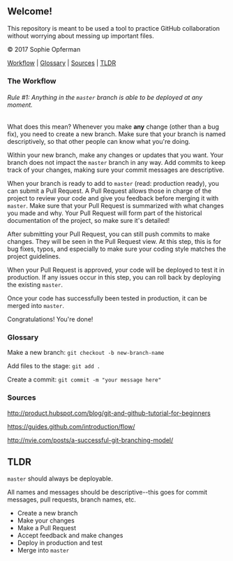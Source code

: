 ## Welcome!

This repository is meant to be used a tool to practice GitHub collaboration without worrying about messing up important files.

&copy; 2017 Sophie Opferman

[Workflow](https://github.com/TheFirstQuestion/Spoon-Knife#the-workflow) | [Glossary](https://github.com/TheFirstQuestion/Spoon-Knife#glossary) | [Sources](https://github.com/TheFirstQuestion/Spoon-Knife#sources) | [TLDR](https://github.com/TheFirstQuestion/Spoon-Knife#tldr)

### The Workflow

###### Rule #1: Anything in the `master` branch is able to be deployed at any moment.

What does this mean? Whenever you make **any** change (other than a bug fix), you need to create a new branch. Make sure that your branch is named descriptively, so that other people can know what you're doing.

Within your new branch, make any changes or updates that you want. Your branch does not impact the `master` branch in any way. Add commits to keep track of your changes, making sure your commit messages are descriptive.

When your branch is ready to add to `master` (read: production ready), you can submit a Pull Request. A Pull Request allows those in charge of the project to review your code and give you feedback before merging it with `master`. Make sure that your Pull Request is summarized with what changes you made and why. Your Pull Request will form part of the historical documentation of the project, so make sure it's detailed!

After submitting your Pull Request, you can still push commits to make changes. They will be seen in the Pull Request view. At this step, this is for bug fixes, typos, and especially to make sure your coding style matches the project guidelines.

When your Pull Request is approved, your code will be deployed to test it in production. If any issues occur in this step, you can roll back by deploying the existing `master`.

Once your code has successfully been tested in production, it can be merged into `master`.

Congratulations! You're done!


### Glossary

Make a new branch: `git checkout -b new-branch-name`

Add files to the stage: `git add .`

Create a commit: `git commit -m "your message here"`



### Sources
http://product.hubspot.com/blog/git-and-github-tutorial-for-beginners

https://guides.github.com/introduction/flow/

http://nvie.com/posts/a-successful-git-branching-model/




## TLDR

`master` should always be deployable.

All names and messages should be descriptive--this goes for commit messages, pull requests, branch names, etc.

* Create a new branch
* Make your changes
* Make a Pull Request
* Accept feedback and make changes
* Deploy in production and test
* Merge into `master`

